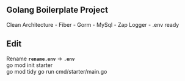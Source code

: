 ## Golang Boilerplate Project
Clean Architecture - Fiber - Gorm - MySql - Zap Logger - .env ready
## Edit
Rename **`rename.env`** -> **`.env`**  
go mod init starter  
go mod tidy
go run cmd/starter/main.go
